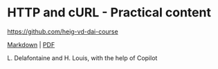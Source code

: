 [markdown]:
  https://github.com/heig-vd-dai-course/heig-vd-dai-course/blob/main/20-http-and-curl/PRACTICAL_CONTENT.md
[pdf]:
  https://heig-vd-dai-course.github.io/heig-vd-dai-course/20-http-and-curl/20-http-and-curl-practical-content.pdf

# HTTP and cURL - Practical content

<https://github.com/heig-vd-dai-course>

[Markdown][markdown] | [PDF][pdf]

L. Delafontaine and H. Louis, with the help of Copilot
